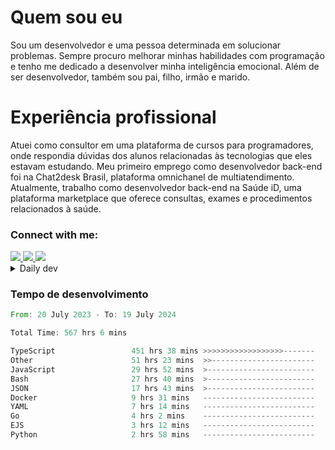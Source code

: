 # Quem sou eu
Sou um desenvolvedor e uma pessoa determinada em solucionar problemas. Sempre procuro melhorar minhas habilidades com programação e tenho me dedicado a desenvolver minha inteligência emocional. Além de ser desenvolvedor, também sou pai, filho, irmão e marido.

# Experiência profissional
Atuei como consultor em uma plataforma de cursos para programadores, onde respondia dúvidas dos alunos relacionadas às tecnologias que eles estavam estudando.
Meu primeiro emprego como desenvolvedor back-end foi na Chat2desk Brasil, plataforma omnichanel de multiatendimento.
Atualmente, trabalho como desenvolvedor back-end na Saúde iD, uma plataforma marketplace que oferece consultas, exames e procedimentos relacionados à saúde.

### Connect with me:
<a href="https://www.linkedin.com/in/theusmoreira" target="_blank" >
<img src="https://img.shields.io/badge/linkedin-%230077B5.svg?&style=for-the-badge&logo=linkedin&logoColor=white ">
</a>
<a href="https://www.instagram.com/matheus.s.moreira/" target="_blank">
<img src="https://img.shields.io/badge/instagram-%23E4405F.svg?&style=for-the-badge&logo=instagram&logoColor=white">
</a>
<a href="mailto:matheussm301@gmail.com"  target="_blank">
<img src="https://img.shields.io/badge/gmail-%23E4405F.svg?&style=for-the-badge&logo=gmail&logoColor=white">
</a>


<details>
  <summary>Daily dev </summary>
<p>
  <a href="https://app.daily.dev/matheussantos"><img src="https://github.com/matheus-santos-moreira/matheus-santos-moreira/blob/master/devcard.svg" width="200" alt="Matheus Santos's Dev Card"/></a>
 </p>
</details>

<h3>Tempo de desenvolvimento</h3>

<!--START_SECTION:waka-->

```rust
From: 20 July 2023 - To: 19 July 2024

Total Time: 567 hrs 6 mins

TypeScript                 451 hrs 38 mins >>>>>>>>>>>>>>>>>>-------   73.02 %
Other                      51 hrs 23 mins  >>-----------------------   08.31 %
JavaScript                 29 hrs 52 mins  >------------------------   04.83 %
Bash                       27 hrs 40 mins  >------------------------   04.47 %
JSON                       17 hrs 43 mins  >------------------------   02.87 %
Docker                     9 hrs 31 mins   -------------------------   01.54 %
YAML                       7 hrs 14 mins   -------------------------   01.17 %
Go                         4 hrs 2 mins    -------------------------   00.65 %
EJS                        3 hrs 12 mins   -------------------------   00.52 %
Python                     2 hrs 58 mins   -------------------------   00.48 %
```

<!--END_SECTION:waka-->
